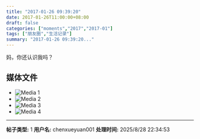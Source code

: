 ```yaml
---
title: "2017-01-26 09:39:20"
date: 2017-01-26T11:00:00+08:00
draft: false
categories: ["moments","2017","2017-01"]
tags: ["朋友圈","生活记录"]
summary: "2017-01-26 09:39:20..."
---
```


妈，你还认识我吗？

## 媒体文件

- ![Media 1](/Moments/photos/2017-01-26/201701260939200.jpg)
- ![Media 2](/Moments/photos/2017-01-26/201701260939201.jpg)
- ![Media 3](/Moments/photos/2017-01-26/201701260939202.jpg)
- ![Media 4](/Moments/photos/2017-01-26/201701260939203.jpg)

---

**帖子类型:** 1
**用户名:** chenxueyuan001
**处理时间:** 2025/8/28 22:34:53